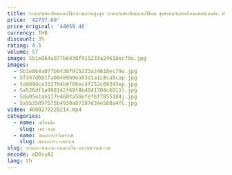 ```yaml
---
title: ระบบกันสะเทือนแบบใช้อากาศเกรดสูงสุด ระบบกันสะเทือนแบบใช้ลม ชุดระบบกันสะเทือนแบบนิวเมติก ตัวควบคุมการยกของเครื่องบิน
price: '42737.69'
price_original: '44059.46'
currency: THB
discount: 3%
rating: 4.5
volume: 57
image: Sb1e864a077b6438f915233a24618ec79u.jpg
images:
  - Sb1e864a077b6438f915233a24618ec79u.jpg
  - Sf347d601fa00489b9ea03d1a1c8ca5cap.jpg
  - Sdd89dce312764b8f86ec4f252c09343ep.jpg
  - Sa526df1a998142f69f8b4841704c6011l.jpg
  - Sda05e1ab117e460fa58efef6f7855184j.jpg
  - Sa5b35897575b4930a87187d34e588a4fC.jpg
video: 4000270228214.mp4
categories:
  - name: เครื่องมือ
    slug: เคร-องม
  - name: วัดและการวิเคราะห์
    slug: ดและการว-เคราะห
slug: ระบบก-นสะเท-อนแบบใช-อากาศเกรดส-งส
encode: oDOiyA2
lang: th
---
```

  